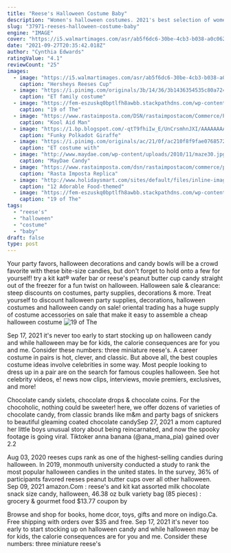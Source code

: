 ```yaml
---
title: "Reese's Halloween Costume Baby"
description: "Women's halloween costumes. 2021's best selection of women's halloween costumes are here at halloween express. Find the most popular women's costumes for halloween and other occasions. We feature a super selection of women's halloween"
slug: "37971-reeses-halloween-costume-baby"
engine: "IMAGE"
cover: "https://i5.walmartimages.com/asr/ab5f6dc6-30be-4cb3-b038-a0c0623df1e6_1.20ede8612448523854fec92a405579a3.jpeg?odnWidth=1000&odnHeight=1000&odnBg=ffffff"
date: "2021-09-27T20:35:42.018Z"
author: "Cynthia Edwards"
ratingValue: "4.1"
reviewCount: "25"
images:
  - image: "https://i5.walmartimages.com/asr/ab5f6dc6-30be-4cb3-b038-a0c0623df1e6_1.20ede8612448523854fec92a405579a3.jpeg?odnWidth=1000&odnHeight=1000&odnBg=ffffff"
    caption: "Hersheys Reeses Cup"
  - image: "https://i.pinimg.com/originals/3b/14/36/3b1436354535c80a724df35b4f72ef4a.jpg"
    caption: "ET family costume"
  - image: "https://fem-eszuskq0bptlfh8awbb.stackpathdns.com/wp-content/uploads/2019/10/19-of-The-Best-Halloween-Boy-Costume-Ideas-for-Brothers-Pin-1.png"
    caption: "19 of The"
  - image: "https://www.rastaimposta.com/DSN/rastaimpostacom/Commerce/ProductImages/mn1_000778.jpg"
    caption: "Kool Aid Man"
  - image: "https://1.bp.blogspot.com/-qtT9fhiIw_E/UnCrsmhnJXI/AAAAAAAA92Y/4eosSRm-WEA/s1600/Wreck+it+Ralph+01.jpg"
    caption: "Funky Polkadot Giraffe"
  - image: "https://i.pinimg.com/originals/ac/21/0f/ac210f8f9fae0768572aec25c0afa5d4.jpg"
    caption: "ET costume with"
  - image: "http://www.maydae.com/wp-content/uploads/2010/11/maze30.jpg"
    caption: "MayDae Candy"
  - image: "https://www.rastaimposta.com/dsn/rastaimpostacom/commerce/productimages/lg1_000750.jpg"
    caption: "Rasta Imposta Replica"
  - image: "http://www.holidaysmart.com/sites/default/files/inline-images/TacoHalloweenCostume7.jpg"
    caption: "12 Adorable Food-themed"
  - image: "https://fem-eszuskq0bptlfh8awbb.stackpathdns.com/wp-content/uploads/2018/10/821d411a8b37886a9eb3014d1e17bd6e.jpg"
    caption: "19 of The"
tags:
  - "reese's"
  - "halloween"
  - "costume"
  - "baby"
draft: false
type: post
---
```


Your party favors, halloween decorations and candy bowls will be a crowd favorite with these bite-size candies, but don't forget to hold onto a few for yourself! try a kit kat&reg; wafer bar or reese's peanut butter cup candy straight out of the freezer for a fun twist on halloween. Halloween sale & clearance: steep discounts on costumes, party supplies, decorations & more. Treat yourself to discount halloween party supplies, decorations, halloween costumes and halloween candy on sale! oriental trading has a huge supply of costume accessories on sale that make it easy to assemble a cheap halloween costume
![19 of The](https://fem-eszuskq0bptlfh8awbb.stackpathdns.com/wp-content/uploads/2019/10/19-of-The-Best-Halloween-Boy-Costume-Ideas-for-Brothers-Pin-1.png "19 of The")

Sep 17, 2021 it&#39;s never too early to start stocking up on halloween candy and while halloween may be for kids, the calorie consequences are for you and me. Consider these numbers: three miniature reese&#39;s. A career costume in pairs is hot, clever, and classic. But above all, the best couples costume ideas involve celebrities in some way. Most people looking to dress up in a pair are on the search for famous couples halloween. See hot celebrity videos, e! news now clips, interviews, movie premiers, exclusives, and more!
<!--inArticleAds-->

<!--galleryOne-->

Chocolate candy  sixlets, chocolate drops & chocolate coins. For the chocoholic, nothing could be sweeter! here, we offer dozens of varieties of chocolate candy, from classic brands like m&m and party bags of snickers to beautiful gleaming coated chocolate candySep 27, 2021 a mom captured her little boys unusual story about being reincarnated, and now the spooky footage is going viral. Tiktoker anna banana (@ana_mana_pia) gained over 2.2
<!--inArticleAds-->

<!--galleryTwo-->

Aug 03, 2020 reeses cups rank as one of the highest-selling candies during halloween. In 2019, monmouth university conducted a study to rank the most popular halloween candies in the united states. In the survey, 36% of participants favored reeses peanut butter cups over all other halloween. Sep 09, 2021 amazon.Com : reese's and kit kat assorted milk chocolate snack size candy, halloween, 46.38 oz bulk variety bag (85 pieces) : grocery & gourmet food $13.77 coupon by
<!--galleryThree-->

Browse and shop for books, home dcor, toys, gifts and more on indigo.Ca. Free shipping with orders over $35 and free. Sep 17, 2021 it's never too early to start stocking up on halloween candy and while halloween may be for kids, the calorie consequences are for you and me. Consider these numbers: three miniature reese's